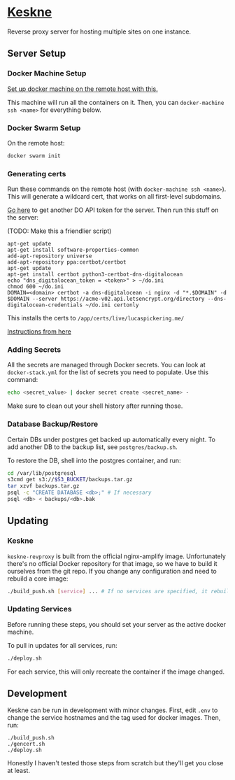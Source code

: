 # [Keskne](https://translate.google.com/#view=home&op=translate&sl=et&tl=en&text=keskne)

Reverse proxy server for hosting multiple sites on one instance.

## Server Setup

### Docker Machine Setup

[Set up docker machine on the remote host with this.](https://www.digitalocean.com/community/tutorials/how-to-provision-and-manage-remote-docker-hosts-with-docker-machine-on-ubuntu-16-04#step-3-%E2%80%94-provisioning-a-dockerized-host-using-docker-machine)

This machine will run all the containers on it. Then, you can `docker-machine ssh <name>` for everything below.

### Docker Swarm Setup

On the remote host:

```sh
docker swarm init
```

### Generating certs

Run these commands on the remote host (with `docker-machine ssh <name>`). This will generate a wildcard cert, that works on all first-level subdomains.

[Go here](https://cloud.digitalocean.com/settings/api/tokens) to get another DO API token for the server. Then run this stuff on the server:

(TODO: Make this a friendlier script)

```
apt-get update
apt-get install software-properties-common
add-apt-repository universe
add-apt-repository ppa:certbot/certbot
apt-get update
apt-get install certbot python3-certbot-dns-digitalocean
echo "dns_digitalocean_token = <token>" > ~/do.ini
chmod 600 ~/do.ini
DOMAIN=<domain> certbot -a dns-digitalocean -i nginx -d "*.$DOMAIN" -d $DOMAIN --server https://acme-v02.api.letsencrypt.org/directory --dns-digitalocean-credentials ~/do.ini certonly
```

This installs the certs to `/app/certs/live/lucaspickering.me/`

[Instructions from here](https://certbot.eff.org/lets-encrypt/ubuntubionic-nginx)

### Adding Secrets

All the secrets are managed through Docker secrets. You can look at `docker-stack.yml` for the list of secrets you need to populate. Use this command:

```sh
echo <secret_value> | docker secret create <secret_name> -
```

Make sure to clean out your shell history after running those.

### Database Backup/Restore

Certain DBs under postgres get backed up automatically every night. To add another DB to the backup list, see `postgres/backup.sh`.

To restore the DB, shell into the postgres container, and run:

```sh
cd /var/lib/postgresql
s3cmd get s3://$S3_BUCKET/backups.tar.gz
tar xzvf backups.tar.gz
psql -c "CREATE DATABASE <db>;" # If necessary
psql <db> < backups/<db>.bak
```

## Updating

### Keskne

`keskne-revproxy` is built from the official nginx-amplify image. Unfortunately there's no official Docker repository for that image, so we have to build it ourselves from the git repo. If you change any configuration and need to rebuild a core image:

```sh
./build_push.sh [service] ... # If no services are specified, it rebuilds/pushes all
```

### Updating Services

Before running these steps, you should set your server as the active docker machine.

To pull in updates for all services, run:

```sh
./deploy.sh
```

For each service, this will only recreate the container if the image changed.

## Development

Keskne can be run in development with minor changes. First, edit `.env` to change the service hostnames and the tag used for docker images. Then, run:

```
./build_push.sh
./gencert.sh
./deploy.sh
```

Honestly I haven't tested those steps from scratch but they'll get you close at least.
